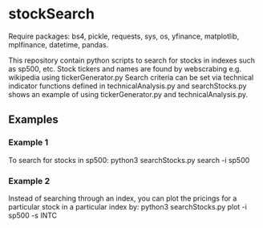 # stockSearch

Require packages: bs4, pickle, requests, sys, os, yfinance, matplotlib, mplfinance, datetime, pandas.

This repository contain python scripts to search for stocks in indexes such as sp500, etc.
Stock tickers and names are found by webscrabing e.g. wikipedia using tickerGenerator.py
Search criteria can be set via technical indicator functions defined in technicalAnalysis.py and
searchStocks.py shows an example of using tickerGenerator.py and technicalAnalysis.py.

## Examples

### Example 1
To search for stocks in sp500:
python3 searchStocks.py search -i sp500

### Example 2
Instead of searching through an index, you can plot the pricings for a particular stock in a particular index by:
python3 searchStocks.py plot -i sp500 -s INTC 
